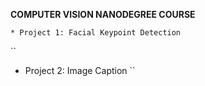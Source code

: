 __COMPUTER VISION NANODEGREE COURSE__

```
* Project 1: Facial Keypoint Detection

```
``
* Project 2: Image Caption
``
